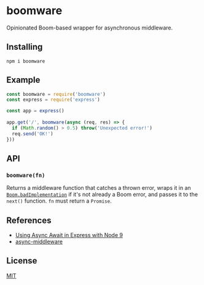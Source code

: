 # boomware

Opinionated Boom-based wrapper for asynchronous middleware.

## Installing

```
npm i boomware
```

## Example

```js
const boomware = require('boomware')
const express = require('express')

const app = express()
 
app.get('/', boomware(async (req, res) => {
  if (Math.random() > 0.5) throw('Unexpected error!')
  req.send('OK!')
}))
```

## API

### `boomware(fn)`

Returns a middleware function that catches a thrown error, wraps it
in an [`Boom.badImplementation`](https://www.npmjs.com/package/boom#boombadimplementationmessage-data----alias-internal-)
if it's not already a Boom error, and passes it to the `next()`
function. `fn` must return a `Promise`.

## References

* [Using Async Await in Express with Node 9](https://medium.com/@Abazhenov/using-async-await-in-express-with-node-8-b8af872c0016)
* [async-middleware](https://www.npmjs.com/package/async-middleware)

## License

[MIT](LICENSE)

